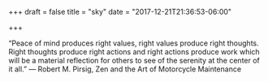 +++
draft = false
title = "sky"
date = "2017-12-21T21:36:53-06:00"

+++

“Peace of mind produces right values, right values produce right thoughts. Right thoughts produce right actions and right actions produce work which will be a material reflection for others to see of the serenity at the center of it all.”
― Robert M. Pirsig, Zen and the Art of Motorcycle Maintenance